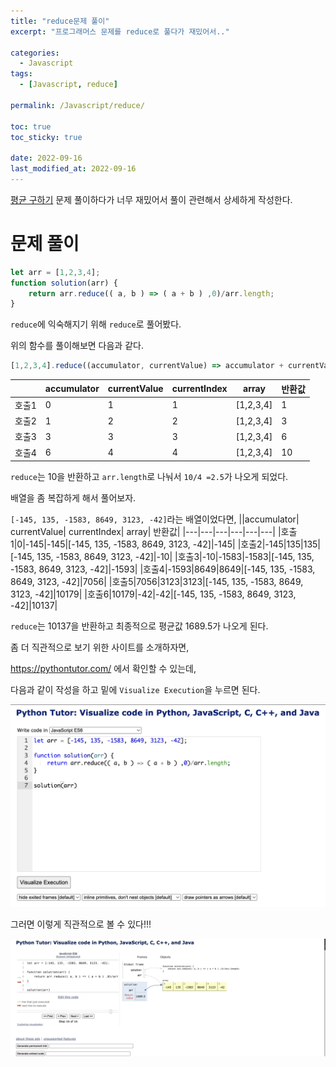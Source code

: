 ```yaml
---
title: "reduce문제 풀이"
excerpt: "프로그래머스 문제를 reduce로 풀다가 재밌어서.."

categories:
  - Javascript
tags:
  - [Javascript, reduce]

permalink: /Javascript/reduce/

toc: true
toc_sticky: true

date: 2022-09-16
last_modified_at: 2022-09-16
---
```


[평균 구하기](https://sw1104.github.io/programmers/average/) 문제 풀이하다가 너무 재밌어서 풀이 관련해서 상세하게 작성한다.

# 문제 풀이

```javascript
let arr = [1,2,3,4];
function solution(arr) {
    return arr.reduce(( a, b ) => ( a + b ) ,0)/arr.length;
}
```

`reduce`에 익숙해지기 위해 `reduce`로 풀어봤다.

위의 함수를 풀이해보면 다음과 같다.

```javascript
[1,2,3,4].reduce((accumulator, currentValue) => accumulator + currentValue , 0)/4
```

||accumulator|	currentValue|	currentIndex|	array| 반환값|
|---|---|---|---|---|---|
|호출1|0|1|1|[1,2,3,4]|1|
|호출2|1|2|2|[1,2,3,4]|3|
|호출3|3|3|3|[1,2,3,4]|6|
|호출4|6|4|4|[1,2,3,4]|10|

`reduce`는 10을 반환하고 `arr.length`로 나눠서 `10/4 =2.5`가 나오게 되었다.

배열을 좀 복잡하게 해서 풀어보자.

`[-145, 135, -1583, 8649, 3123, -42]`라는 배열이었다면,
||accumulator|	currentValue|	currentIndex|	array| 반환값|
|---|---|---|---|---|---|
|호출1|0|-145|-145|[-145, 135, -1583, 8649, 3123, -42]|-145|
|호출2|-145|135|135|[-145, 135, -1583, 8649, 3123, -42]|-10|
|호출3|-10|-1583|-1583|[-145, 135, -1583, 8649, 3123, -42]|-1593|
|호출4|-1593|8649|8649|[-145, 135, -1583, 8649, 3123, -42]|7056|
|호출5|7056|3123|3123|[-145, 135, -1583, 8649, 3123, -42]|10179|
|호출6|10179|-42|-42|[-145, 135, -1583, 8649, 3123, -42]|10137|

`reduce`는 10137을 반환하고 최종적으로 평균값 1689.5가 나오게 된다.

좀 더 직관적으로 보기 위한 사이트를 소개하자면,

https://pythontutor.com/ 에서 확인할 수 있는데, 

다음과 같이 작성을 하고 밑에 `Visualize Execution`을 누르면 된다.

![](../../assets/images/posts_img/Javascript/2022-09-16-reduce.png)

그러면 이렇게 직관적으로 볼 수 있다!!! 

![](../../assets/images/posts_img/Javascript/2022-09-16-reduce.gif)